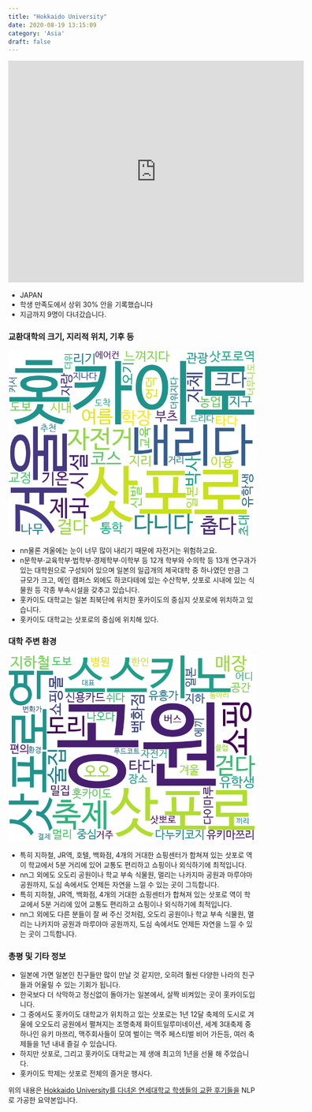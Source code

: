 ```yaml
---
title: "Hokkaido University"
date: 2020-08-19 13:15:09
category: 'Asia'
draft: false
---
```


<iframe
width="600"
height="450"
frameborder="0" style="border:0"
src="https://www.google.com/maps/embed/v1/place?key=AIzaSyC9e1AME-pVmWC4hBpFdu5S4dKzyepa3HQ&q=Hokkaido+University&center=43.0779575,141.340013&zoom=14" allowfullscreen>
</iframe>

* JAPAN
* 학생 만족도에서 상위 30% 안을 기록했습니다
* 지금까지 9명이 다녀갔습니다. 

### 교환대학의 크기, 지리적 위치, 기후 등

![gen_info-WordCloud](../univ_wordclouds_okt/gen_info/JP000006_gen_info_okt.png)

* nn물론 겨울에는 눈이 너무 많이 내리기 때문에 자전거는 위험하고요.
* n문학부·교육학부·법학부·경제학부·이학부 등 12개 학부와 수의학 등 13개 연구과가 있는 대학원으로 구성되어 있으며 일본의 일곱개의 제국대학 중 하나였던 만큼 그 규모가 크고, 메인 캠퍼스 외에도 하코다테에 있는 수산학부, 삿포로 시내에 있는 식물원 등 각종 부속시설을 갖추고 있습니다.
* 홋카이도 대학교는 일본 최북단에 위치한 홋카이도의 중심지 삿포로에 위치하고 있습니다.
* 홋카이도 대학교는 삿포로의 중심에 위치해 있다.


### 대학 주변 환경

![env_info-WordCloud](../univ_wordclouds_okt/env_info/JP000006_env_info_okt.png)

* 특히 지하철, JR역, 호텔, 백화점, 4개의 거대한 쇼핑센터가 합쳐져 있는 삿포로 역이 학교에서 5분 거리에 있어 교통도 편리하고 쇼핑이나 외식하기에 최적입니다.
* nn그 외에도 오도리 공원이나 학교 부속 식물원, 멀리는 나카지마 공원과 마루야마 공원까지, 도심 속에서도 언제든 자연을 느낄 수 있는 곳이 그득합니다.
* 특히 지하철, JR역, 백화점, 4개의 거대한 쇼핑센터가 합쳐져 있는 삿포로 역이 학교에서 5분 거리에 있어 교통도 편리하고 쇼핑이나 외식하기에 최적입니다.
* nn그 외에도 다른 분들이 잘 써 주신 것처럼, 오도리 공원이나 학교 부속 식물원, 멀리는 나카지마 공원과 마루야마 공원까지, 도심 속에서도 언제든 자연을 느낄 수 있는 곳이 그득합니다.


### 총평 및 기타 정보 
* 일본에 가면 일본인 친구들만 많이 만날 것 같지만, 오히려 훨씬 다양한 나라의 친구들과 어울릴 수 있는 기회가 됩니다.
* 한국보다 더 삭막하고 정신없이 돌아가는 일본에서, 살짝 비켜있는 곳이 홋카이도입니다.
* 그 중에서도 홋카이도 대학교가 위치하고 있는 삿포로는 1년 12달 축제의 도시로 겨울에 오오도리 공원에서 펼쳐지는 조명축제 화이트일루미네이션, 세계 3대축제 중 하나인 유키 마쯔리, 맥주회사들이 모여 벌이는 맥주 페스티벌 비어 가든등, 여러 축제들을 1년 내내 즐길 수 있습니다.
* 하지만 삿포로, 그리고 홋카이도 대학교는 제 생애 최고의 1년을 선물 해 주었습니다.
* 홋카이도 학제는 삿포로 전체의 즐거운 행사다.


위의 내용은 [Hokkaido University를 다녀온 연세대학교 학생들의 교환 후기들을](http://oia.yonsei.ac.kr/partner/expReport.asp?ucode=JP000006&bgbn=A) NLP로 가공한 요약본입니다. 
